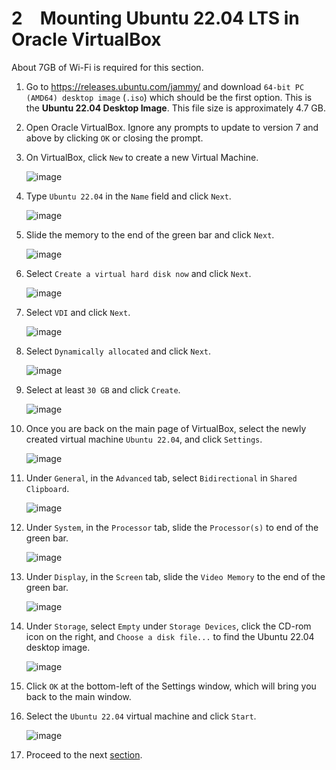 
# 2&emsp;Mounting Ubuntu 22.04 LTS in Oracle VirtualBox
About 7GB of Wi-Fi is required for this section.
  
1. Go to https://releases.ubuntu.com/jammy/ and download `64-bit PC (AMD64) desktop image` (`.iso`) which should be the first option. This is the **Ubuntu 22.04 Desktop Image**. This file size is approximately 4.7 GB.
  
2. Open Oracle VirtualBox. Ignore any prompts to update to version 7 and above by clicking `OK` or closing the prompt.
  
3. On VirtualBox, click `New` to create a new Virtual Machine.
   
    ![image](https://github.com/user-attachments/assets/ed5c17a9-1cd8-4dde-9111-3e025cce4ff6)

4. Type `Ubuntu 22.04` in the `Name` field and click `Next`.
   
    ![image](https://github.com/user-attachments/assets/d1765b66-e0c8-4875-ab54-bd5eac2dd3c4)


5. Slide the memory to the end of the green bar and click `Next`.
   
    ![image](https://github.com/user-attachments/assets/873a43cb-2d6c-4639-9beb-e00a6e92a91c)

  
6. Select `Create a virtual hard disk now` and click `Next`.
    
    ![image](https://github.com/user-attachments/assets/19dc676d-7ad3-41c0-b9de-fe23048592a0)

  
7. Select `VDI` and click `Next`.
    
    ![image](https://github.com/user-attachments/assets/a80c2c1a-6562-4e67-8e3f-8ddf8f2133d2)

  
8. Select `Dynamically allocated` and click `Next`.

    ![image](https://github.com/user-attachments/assets/494c3b59-1fdd-4416-a1a7-b01b2d78c248)

  
9. Select at least `30 GB` and click `Create`.
    
    ![image](https://github.com/user-attachments/assets/23c0a206-e9cb-418b-a474-3444d4129a5d)

  
10. Once you are back on the main page of VirtualBox, select the newly created virtual machine `Ubuntu 22.04`, and click `Settings`.
    
    ![image](https://github.com/user-attachments/assets/f2304f92-a999-4503-a0b8-e486f8476559)

  
11. Under `General`, in the `Advanced` tab, select `Bidirectional` in `Shared Clipboard`.
    
    ![image](https://github.com/user-attachments/assets/292a4105-123d-410c-8b07-2b50bf533d76)

  
12. Under `System`, in the `Processor` tab, slide the `Processor(s)` to end of the green bar.
    
    ![image](https://github.com/user-attachments/assets/7f4941a5-619a-4125-bbb2-f31814398c3a)

  
13. Under `Display`, in the `Screen` tab, slide the `Video Memory` to the end of the green bar.

    ![image](https://github.com/user-attachments/assets/787ec064-4a0f-4db1-ac8a-0258e56f7c77)

  
14. Under `Storage`, select `Empty` under `Storage Devices`, click the CD-rom icon on the right, and `Choose a disk file...` to find the Ubuntu 22.04 desktop image.

    ![image](https://github.com/user-attachments/assets/58657f29-d393-413f-bdb1-c47381948639)

  
16. Click `OK` at the bottom-left of the Settings window, which will bring you back to the main window.
  
17. Select the `Ubuntu 22.04` virtual machine and click `Start`.
    
    ![image](https://github.com/user-attachments/assets/3c7bd7c5-ac63-4a67-b0e0-10b5575e2a1e)

18. Proceed to the next [section](https://github.com/LaiYanKai/Misc/blob/main/ee4308/3_install_ubuntu.md).
